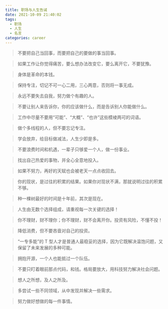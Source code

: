 ```yaml
---
title: 职场与人生告诫
date: 2021-10-09 21:40:02
tags:
  - 职场
  - 人生
  - 名言
categories: career
---
```


> 不要把自己当回事，而要把自己的要做的事当回事。


> 如果工作让你觉得痛苦，要么想办法改变它，要么离开它，不要犹豫。


> 身体是革命的本钱。


> 保持专注，切记不可一心二用，三心两意，否则将一事无成。


> 永远不要失去自我，努力做个有趣的人。


> 不要让别人来告诉你，你的应该做什么，而是告诉别人你能做什么。


> 工作中尽量不要用“可能”、“大概”、“也许”这些模棱两可的词语。


> 做个多线程的人，但不要忘记专注。


> 学会放弃，给目标做减法，人生少即是多。


> 不要浪费时间和机遇，一辈子只够爱一个人，做一份事业。


> 找出自己热爱的事物，并全心全意地投入。


> 如果不努力，再好的天赋也会被老天一点点收回去。


> 你的现状，是过往的积累的结果。如果你对现状不满，那就说明过往的积累不够。


> 种一棵树最好的时间是十年前，其次是现在。


> 人生由无数个选择组成，请重视每一次关键的选择！


> 你不理财，财不理你；你不理财，财不会离开你。投资有风险，不懂不投！


> 降低消费，但不要吝啬对自己的投资。


> “一专多能”的 T 型人才是普通人最稳妥的选择，因为它既解决温饱问题，又保留了未来发展的多种可能。


> 拥抱开源，一个人也能抵过一个队伍。


> 不要只盯着眼前那点代码，和钱。格局要放大，用科技努力解决社会问题。


> 想人之所想，及人之所及。


> 多尝试一些不同领域，从中发现并解决一些需求。


> 努力做好想做的每一件事情。